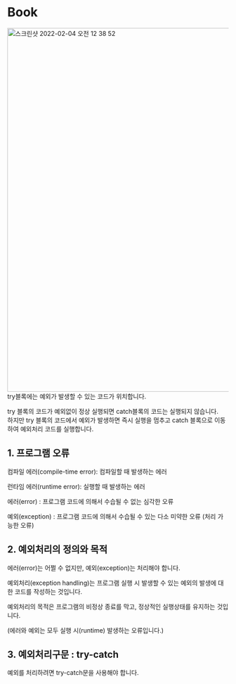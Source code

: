 # Book
<img width="827" alt="스크린샷 2022-02-04 오전 12 38 52" src="https://user-images.githubusercontent.com/86057607/152375508-53ef351c-c1f7-4b8e-9fe7-cf1d4896faf8.png">
try블록에는 예외가 발생할 수 있는 코드가 위치합니다.

try 블록의 코드가 예외없이 정상 실행되면 catch블록의 코드는 실행되지 않습니다.</br>
하지만 try 블록의 코드에서 예외가 발생하면 즉시 실행을 멈추고 catch 블록으로 이동하여 예외처리 코드를 실행합니다.

## 1. 프로그램 오류
 
컴파일 에러(compile-time error): 컴파일할 때 발생하는 에러

런타임 에러(runtime error): 실행할 때 발생하는 에러

에러(error) : 프로그램 코드에 의해서 수습될 수 없는 심각한 오류

예외(exception) : 프로그램 코드에 의해서 수습될 수 있는 다소 미약한 오류 (처리 가능한 오류)

## 2. 예외처리의 정의와 목적
 
에러(error)는 어쩔 수 없지만, 예외(exception)는 처리해야 합니다.

예외처리(exception handling)는 프로그램 실행 시 발생할 수 있는 예외의 발생에 대한 코드를 작성하는 것입니다.

예외처리의 목적은 프로그램의 비정상 종료를 막고, 정상적인 실행상태를 유지하는 것입니다.

(에러와 예외는 모두 실행 시(runtime) 발생하는 오류입니다.)

## 3. 예외처리구문 : try-catch
 
예외를 처리하려면 try-catch문을 사용해야 합니다.

